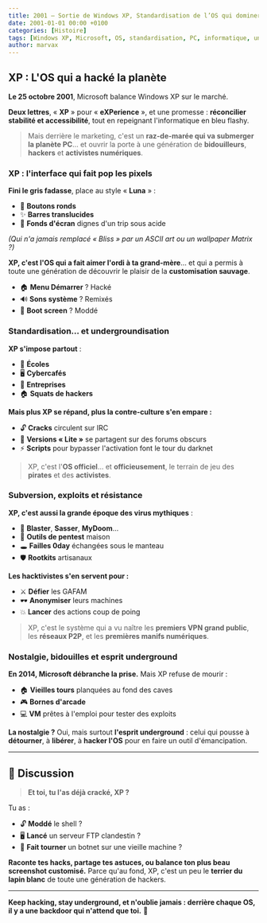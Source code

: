```yaml
---
title: 2001 – Sortie de Windows XP, Standardisation de l’OS qui dominera les PC pendant plus d’une décennie
date: 2001-01-01 00:00 +0100
categories: [Histoire]
tags: [Windows XP, Microsoft, OS, standardisation, PC, informatique, underground, hacktivisme]
author: marvax
---
```


## XP : L'OS qui a hacké la planète

**Le 25 octobre 2001**, Microsoft balance Windows XP sur le marché. 

**Deux lettres**, « **XP** » pour « **eXPerience** », et une promesse : **réconcilier stabilité et accessibilité**, tout en repeignant l'informatique en bleu flashy.

> Mais derrière le marketing, c'est un **raz-de-marée qui va submerger la planète PC**… et ouvrir la porte à une génération de **bidouilleurs**, **hackers** et **activistes numériques**.

### XP : l'interface qui fait pop les pixels

**Fini le gris fadasse**, place au style « **Luna** » :
- 🔵 **Boutons ronds**
- ✨ **Barres translucides** 
- 🌈 **Fonds d'écran** dignes d'un trip sous acide

*(Qui n'a jamais remplacé « Bliss » par un ASCII art ou un wallpaper Matrix ?)*

**XP, c'est l'OS qui a fait aimer l'ordi à ta grand-mère**… et qui a permis à toute une génération de découvrir le plaisir de la **customisation sauvage**.

- 🏠 **Menu Démarrer** ? Hacké
- 🔊 **Sons système** ? Remixés  
- 🚀 **Boot screen** ? Moddé

### Standardisation… et undergroundisation

**XP s'impose partout** :
- 🏫 **Écoles**
- 🖥️ **Cybercafés** 
- 🏢 **Entreprises**
- 🏠 **Squats de hackers**

**Mais plus XP se répand, plus la contre-culture s'en empare :**
- 🔓 **Cracks** circulent sur IRC
- 💾 **Versions « Lite »** se partagent sur des forums obscurs
- ⚡ **Scripts** pour bypasser l'activation font le tour du darknet

> XP, c'est l'**OS officiel**… et **officieusement**, le terrain de jeu des **pirates** et des **activistes**.

### Subversion, exploits et résistance

**XP, c'est aussi la grande époque des virus mythiques** :
- 🦠 **Blaster**, **Sasser**, **MyDoom**…
- 🔧 **Outils de pentest** maison
- 🕳️ **Failles 0day** échangées sous le manteau
- 🛡️ **Rootkits** artisanaux

**Les hacktivistes s'en servent pour :**
- ⚔️ **Défier** les GAFAM
- 🕶️ **Anonymiser** leurs machines
- 💥 **Lancer** des actions coup de poing

> XP, c'est le système qui a vu naître les **premiers VPN grand public**, les **réseaux P2P**, et les **premières manifs numériques**.

### Nostalgie, bidouilles et esprit underground

**En 2014, Microsoft débranche la prise.** Mais XP refuse de mourir :

- 🏠 **Vieilles tours** planquées au fond des caves
- 🎮 **Bornes d'arcade**
- 💻 **VM** prêtes à l'emploi pour tester des exploits

**La nostalgie ?** Oui, mais surtout **l'esprit underground** : celui qui pousse à **détourner**, à **libérer**, à **hacker l'OS** pour en faire un outil d'émancipation.

---

## 💬 Discussion

> **Et toi, tu l'as déjà cracké, XP ?**

Tu as :
- 🔓 **Moddé** le shell ?
- 🖥️ **Lancé** un serveur FTP clandestin ?
- 🤖 **Fait tourner** un botnet sur une vieille machine ?

**Raconte tes hacks, partage tes astuces, ou balance ton plus beau screenshot customisé.** Parce qu'au fond, XP, c'est un peu le **terrier du lapin blanc** de toute une génération de hackers.

---

**Keep hacking, stay underground, et n'oublie jamais : derrière chaque OS, il y a une backdoor qui n'attend que toi.** 🚪

